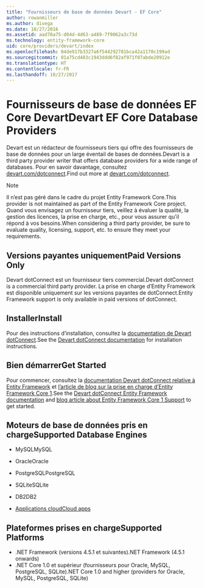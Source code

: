 ```yaml
---
title: "Fournisseurs de base de données Devart - EF Core"
author: rowanmiller
ms.author: divega
ms.date: 10/27/2016
ms.assetid: aad70a75-d04d-4d63-a489-7f9062a3c73d
ms.technology: entity-framework-core
uid: core/providers/devart/index
ms.openlocfilehash: 04de917b3327a6f544292781bca42a1170c199ad
ms.sourcegitcommit: 01a75cd483c1943ddd6f82af971f07abde20912e
ms.translationtype: HT
ms.contentlocale: fr-FR
ms.lasthandoff: 10/27/2017
---
```

# <a name="devart-ef-core-database-providers"></a><span data-ttu-id="ec7f7-102">Fournisseurs de base de données EF Core Devart</span><span class="sxs-lookup"><span data-stu-id="ec7f7-102">Devart EF Core Database Providers</span></span>

<span data-ttu-id="ec7f7-103">Devart est un rédacteur de fournisseurs tiers qui offre des fournisseurs de base de données pour un large éventail de bases de données.</span><span class="sxs-lookup"><span data-stu-id="ec7f7-103">Devart is a third party provider writer that offers database providers for a wide range of databases.</span></span> <span data-ttu-id="ec7f7-104">Pour en savoir davantage, consultez [devart.com/dotconnect](https://www.devart.com/dotconnect/).</span><span class="sxs-lookup"><span data-stu-id="ec7f7-104">Find out more at [devart.com/dotconnect](https://www.devart.com/dotconnect/).</span></span>

> [!NOTE]  
> <span data-ttu-id="ec7f7-105">Il n’est pas géré dans le cadre du projet Entity Framework Core.</span><span class="sxs-lookup"><span data-stu-id="ec7f7-105">This provider is not maintained as part of the Entity Framework Core project.</span></span> <span data-ttu-id="ec7f7-106">Quand vous envisagez un fournisseur tiers, veillez à évaluer la qualité, la gestion des licences, la prise en charge, etc., pour vous assurer qu’il répond à vos besoins.</span><span class="sxs-lookup"><span data-stu-id="ec7f7-106">When considering a third party provider, be sure to evaluate quality, licensing, support, etc. to ensure they meet your requirements.</span></span>

## <a name="paid-versions-only"></a><span data-ttu-id="ec7f7-107">Versions payantes uniquement</span><span class="sxs-lookup"><span data-stu-id="ec7f7-107">Paid Versions Only</span></span>

<span data-ttu-id="ec7f7-108">Devart dotConnect est un fournisseur tiers commercial.</span><span class="sxs-lookup"><span data-stu-id="ec7f7-108">Devart dotConnect is a commercial third party provider.</span></span> <span data-ttu-id="ec7f7-109">La prise en charge d’Entity Framework est disponible uniquement sur les versions payantes de dotConnect.</span><span class="sxs-lookup"><span data-stu-id="ec7f7-109">Entity Framework support is only available in paid versions of dotConnect.</span></span>

## <a name="install"></a><span data-ttu-id="ec7f7-110">Installer</span><span class="sxs-lookup"><span data-stu-id="ec7f7-110">Install</span></span>

<span data-ttu-id="ec7f7-111">Pour des instructions d’installation, consultez la [documentation de Devart dotConnect](https://www.devart.com/dotconnect/).</span><span class="sxs-lookup"><span data-stu-id="ec7f7-111">See the [Devart dotConnect documentation](https://www.devart.com/dotconnect/) for installation instructions.</span></span>

## <a name="get-started"></a><span data-ttu-id="ec7f7-112">Bien démarrer</span><span class="sxs-lookup"><span data-stu-id="ec7f7-112">Get Started</span></span>

<span data-ttu-id="ec7f7-113">Pour commencer, consultez la [documentation Devart dotConnect relative à Entity Framework](https://www.devart.com/dotconnect/entityframework.html) et [l’article de blog sur la prise en charge d’Entity Framework Core 1](http://blog.devart.com/entity-framework-core-1-entity-framework-7-support.html).</span><span class="sxs-lookup"><span data-stu-id="ec7f7-113">See the [Devart dotConnect Entity Framework documentation](https://www.devart.com/dotconnect/entityframework.html) and [blog article about Entity Framework Core 1 Support](http://blog.devart.com/entity-framework-core-1-entity-framework-7-support.html) to get started.</span></span>

## <a name="supported-database-engines"></a><span data-ttu-id="ec7f7-114">Moteurs de base de données pris en charge</span><span class="sxs-lookup"><span data-stu-id="ec7f7-114">Supported Database Engines</span></span>

* <span data-ttu-id="ec7f7-115">MySQL</span><span class="sxs-lookup"><span data-stu-id="ec7f7-115">MySQL</span></span>

* <span data-ttu-id="ec7f7-116">Oracle</span><span class="sxs-lookup"><span data-stu-id="ec7f7-116">Oracle</span></span>

* <span data-ttu-id="ec7f7-117">PostgreSQL</span><span class="sxs-lookup"><span data-stu-id="ec7f7-117">PostgreSQL</span></span>

* <span data-ttu-id="ec7f7-118">SQLite</span><span class="sxs-lookup"><span data-stu-id="ec7f7-118">SQLite</span></span>

* <span data-ttu-id="ec7f7-119">DB2</span><span class="sxs-lookup"><span data-stu-id="ec7f7-119">DB2</span></span>

* [<span data-ttu-id="ec7f7-120">Applications cloud</span><span class="sxs-lookup"><span data-stu-id="ec7f7-120">Cloud apps</span></span>](https://www.devart.com/dotconnect/#cloud)

## <a name="supported-platforms"></a><span data-ttu-id="ec7f7-121">Plateformes prises en charge</span><span class="sxs-lookup"><span data-stu-id="ec7f7-121">Supported Platforms</span></span>

* <span data-ttu-id="ec7f7-122">.NET Framework (versions 4.5.1 et suivantes)</span><span class="sxs-lookup"><span data-stu-id="ec7f7-122">.NET Framework (4.5.1 onwards)</span></span>
* <span data-ttu-id="ec7f7-123">.NET Core 1.0 et supérieur (fournisseurs pour Oracle, MySQL, PostgreSQL, SQLite)</span><span class="sxs-lookup"><span data-stu-id="ec7f7-123">.NET Core 1.0 and higher (providers for Oracle, MySQL, PostgreSQL, SQLite)</span></span>
